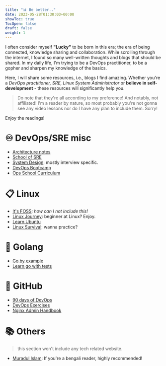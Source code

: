 ```yaml
---
title: "📊 Be better.."
date: 2023-05-28T01:30:03+00:00
showToc: true
TocOpen: false
draft: false
weight: 1
---
```


I often consider myself **"Lucky"** to be born in this era; the era of being connected, knowledge sharing and collaboration. While scrolling through the internet, I found so many well-written thoughts and blogs that should be shared. In my daily life, I'm trying to be a DevOps practitioner, to be a gopher and sharpen my knowledge of the basics.

Here, I will share some resources, i.e., blogs I find amazing. Whether you're a *DevOps practitioner, SRE, Linux System Administrator* or **believe in self-development** - these resources will significantly help you.

> ‍Do note that they're all according to my preference! And notably, not affiliated! I'm a reader by nature, so most probably you're not gonna see any video lessons nor do I have any plan to include them. Sorry!

Enjoy the readings!

# ♾️ DevOps/SRE misc

- [Architecture notes](https://architecturenotes.co/)
- [School of SRE](https://linkedin.github.io/school-of-sre/)
- [System Design](https://systemdesign.one/): mostly interview specific.
- [DevOps Bootcamp](http://devopsbootcamp.osuosl.org/start-here.html)
- [Ops School Curriculum](https://www.opsschool.org/)

# 📋 Linux

- [It's FOSS](https://itsfoss.com/): *how can I not include this!*
- [Linux Journey](https://linuxjourney.com/): beginner at Linux? Enjoy.
- [Learn Ubuntu](https://learnubuntu.com/)
- [Linux Survival](https://linuxsurvival.com/): wanna practice?

# 📁 Golang

- [Go by example](https://gobyexample.com/)
- [Learn go with tests](https://quii.gitbook.io/learn-go-with-tests/)


# 📮 GitHub

- [90 days of DevOps](https://github.com/MichaelCade/90DaysOfDevOps)
- [DevOps Exercises](https://github.com/bregman-arie/devops-exercises)
- [Nginx Admin Handbook](https://github.com/trimstray/nginx-admins-handbook)


# 📚 Others

> this section won't include any tech related website.

- [Muradul Islam](https://muradulislam.me/): If you're a bengali reader, highly recommended!
